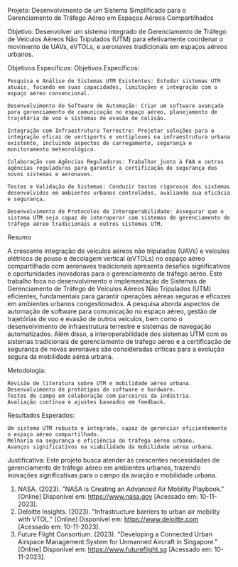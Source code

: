 Projeto: Desenvolvimento de um Sistema Simplificado para o Gerenciamento de Tráfego Aéreo em Espaços Aéreos Compartilhados 

Objetivo: Desenvolver um sistema integrado de Gerenciamento de Tráfego de Veículos Aéreos Não Tripulados (UTM) para efetivamente coordenar o movimento de UAVs, eVTOLs, e aeronaves tradicionais em espaços aéreos urbanos.

Objetivos Específicos: 
Objetivos Específicos:

    Pesquisa e Análise de Sistemas UTM Existentes: Estudar sistemas UTM atuais, focando em suas capacidades, limitações e integração com o espaço aéreo convencional.

    Desenvolvimento de Software de Automação: Criar um software avançado para gerenciamento de comunicação no espaço aéreo, planejamento de trajetória de voo e sistemas de evasão de colisão.

    Integração com Infraestrutura Terrestre: Projetar soluções para a integração eficaz de vertiports e vertiplexes na infraestrutura urbana existente, incluindo aspectos de carregamento, segurança e monitoramento meteorológico.

    Colaboração com Agências Reguladoras: Trabalhar junto à FAA e outras agências reguladoras para garantir a certificação de segurança dos novos sistemas e aeronaves.

    Testes e Validação de Sistemas: Conduzir testes rigorosos dos sistemas desenvolvidos em ambientes urbanos controlados, avaliando sua eficácia e segurança.

    Desenvolvimento de Protocolos de Interoperabilidade: Assegurar que o sistema UTM seja capaz de interoperar com sistemas de gerenciamento de tráfego aéreo tradicionais e outros sistemas UTM.

Resumo

A crescente integração de veículos aéreos não tripulados (UAVs) e veículos elétricos de pouso e decolagem vertical (eVTOLs) no espaço aéreo compartilhado com aeronaves tradicionais apresenta desafios significativos e oportunidades inovadoras para o gerenciamento de tráfego aéreo. Este trabalho foca no desenvolvimento e implementação de Sistemas de Gerenciamento de Tráfego de Veículos Aéreos Não Tripulados (UTM) eficientes, fundamentais para garantir operações aéreas seguras e eficazes em ambientes urbanos congestionados. A pesquisa aborda aspectos de automação de software para comunicação no espaço aéreo, gestão de trajetórias de voo e evasão de outros veículos, bem como o desenvolvimento de infraestrutura terrestre e sistemas de navegação automatizados. Além disso, a interoperabilidade dos sistemas UTM com os sistemas tradicionais de gerenciamento de tráfego aéreo e a certificação de segurança de novas aeronaves são consideradas críticas para a evolução segura da mobilidade aérea urbana.

Metodologia:

    Revisão de literatura sobre UTM e mobilidade aérea urbana.
    Desenvolvimento de protótipos de software e hardware.
    Testes de campo em colaboração com parceiros da indústria.
    Avaliação contínua e ajustes baseados em feedback.

Resultados Esperados:

    Um sistema UTM robusto e integrado, capaz de gerenciar eficientemente o espaço aéreo compartilhado.
    Melhoria na segurança e eficiência do tráfego aéreo urbano.
    Avanços significativos na viabilidade da mobilidade aérea urbana.

Justificativa: Este projeto busca atender às crescentes necessidades de gerenciamento de tráfego aéreo em ambientes urbanos, trazendo inovações significativas para o campo da aviação e mobilidade urbana.

1. NASA. (2023). "NASA is Creating an Advanced Air Mobility Playbook." [Online] Disponível em: https://www.nasa.gov [Acessado em: 10-11-2023].
2. Deloitte Insights. (2023). "Infrastructure barriers to urban air mobility with VTOL." [Online] Disponível em: https://www.deloitte.com [Acessado em: 10-11-2023].
3. Future Flight Consortium. (2023). "Developing a Connected Urban Airspace Management System for Unmanned Aircraft in Singapore." [Online] Disponível em: https://www.futureflight.sg [Acessado em: 10-11-2023].

